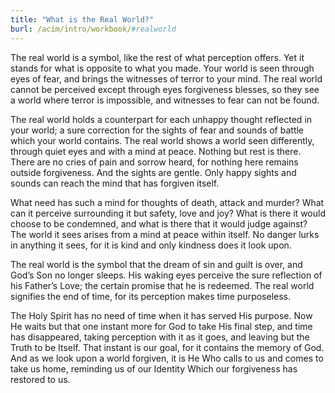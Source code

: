 ```yaml
---
title: "What is the Real World?"
burl: /acim/intro/workbook/#realworld
---
```


The real world is a symbol, like the rest of what perception offers. Yet
it stands for what is opposite to what you made. Your world is seen
through eyes of fear, and brings the witnesses of terror to your mind.
The real world cannot be perceived except through eyes forgiveness
blesses, so they see a world where terror is impossible, and witnesses
to fear can not be found.

The real world holds a counterpart for each unhappy thought reflected in
your world; a sure correction for the sights of fear and sounds of
battle which your world contains. The real world shows a world seen
differently, through quiet eyes and with a mind at peace. Nothing but
rest is there. There are no cries of pain and sorrow heard, for nothing
here remains outside forgiveness. And the sights are gentle. Only happy
sights and sounds can reach the mind that has forgiven itself.

What need has such a mind for thoughts of death, attack and murder? What
can it perceive surrounding it but safety, love and joy? What is there
it would choose to be condemned, and what is there that it would judge
against? The world it sees arises from a mind at peace within itself. No
danger lurks in anything it sees, for it is kind and only kindness does
it look upon.

The real world is the symbol that the dream of sin and guilt is over,
and God’s Son no longer sleeps. His waking eyes perceive the sure
reflection of his Father’s Love; the certain promise that he is
redeemed. The real world signifies the end of time, for its perception
makes time purposeless.

The Holy Spirit has no need of time when it has served His purpose. Now
He waits but that one instant more for God to take His final step, and
time has disappeared, taking perception with it as it goes, and leaving
but the Truth to be Itself. That instant is our goal, for it contains
the memory of God. And as we look upon a world forgiven, it is He Who
calls to us and comes to take us home, reminding us of our Identity
Which our forgiveness has restored to us.

